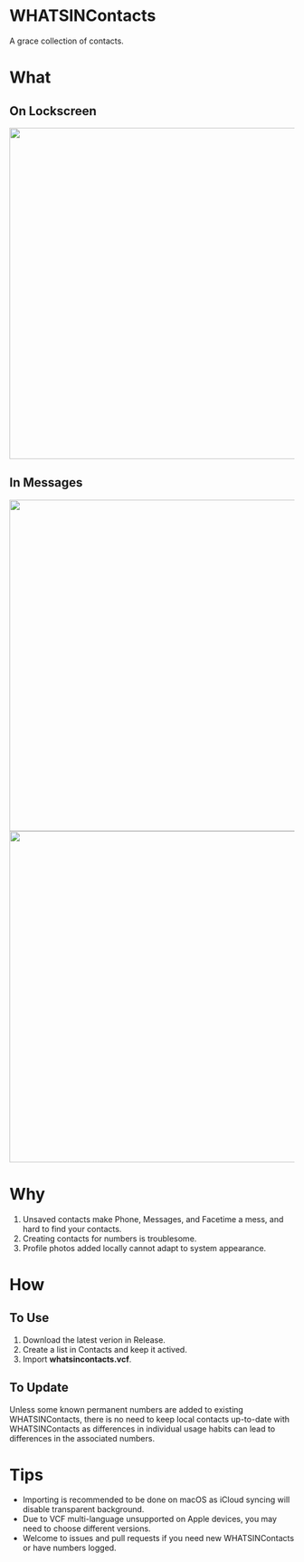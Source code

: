 # WHATSINContacts

A grace collection of contacts.

# What

## On Lockscreen

<img src="https://github.com/shindgewongxj/WHATSINContacts/raw/main/example/lockscreen.png" width="585">

## In Messages

<img src="https://github.com/shindgewongxj/WHATSINContacts/raw/main/example/popup.png" width="585">

<img src="https://github.com/shindgewongxj/WHATSINContacts/raw/main/example/details.png" width="585">

# Why

1. Unsaved contacts make Phone, Messages, and Facetime a mess, and hard to find your contacts.  
2. Creating contacts for numbers is troublesome.  
3. Profile photos added locally cannot adapt to system appearance.  

# How

## To Use

1. Download the latest verion in Release.  
2. Create a list in Contacts and keep it actived.  
3. Import **whatsincontacts.vcf**.  

## To Update

Unless some known permanent numbers are added to existing WHATSINContacts, there is no need to keep local contacts up-to-date with WHATSINContacts as differences in individual usage habits can lead to differences in the associated numbers.  

# Tips

- Importing is recommended to be done on macOS as iCloud syncing will disable transparent background.  
- Due to VCF multi-language unsupported on Apple devices, you may need to choose different versions.  
- Welcome to issues and pull requests if you need new WHATSINContacts or have numbers logged.  
